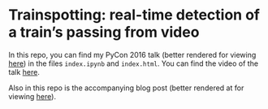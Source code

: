 # Trainspotting: real-time detection of a train’s passing from video 
 
 In this repo, you can find my PyCon 2016 talk (better rendered for viewing [here](cmawer.github.io/trainspotting)) in the files `index.ipynb` and `index.html`. You can find the video of the talk [here](https://www.youtube.com/watch?v=MC00XWdl-ms). 

Also in this repo is the accompanying blog post (better rendered at for viewing [here](http://cmawer.github.io/trainspotting/trainspotting-blog.html)).